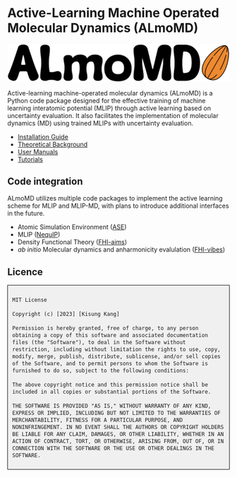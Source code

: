 # Active-Learning Machine Operated Molecular Dynamics (ALmoMD)

<div style="text-align:center">
	<img src="docs/logo.png" alt="ALmoMD logo" width="600"/>
</div>

Active-learning machine-operated molecular dynamics (ALmoMD) is a Python code package designed for the effective training of machine learning interatomic potential (MLIP) through active learning based on uncertainty evaluation. It also facilitates the implementation of molecular dynamics (MD) using trained MLIPs with uncertainty evaluation.

- [Installation Guide](docs/installation.md)
- [Theoretical Background](docs/theory.md)
- [User Manuals](docs/documentation.md)
- [Tutorials](docs/tutorial.md)

## Code integration
ALmoMD utilizes multiple code packages to implement the active learning scheme for MLIP and MLIP-MD, with plans to introduce additional interfaces in the future.

- Atomic Simulation Environment ([ASE](https://wiki.fysik.dtu.dk/ase/))
- MLIP ([NequIP](https://github.com/mir-group/nequip))
- Density Functional Theory ([FHI-aims](https://fhi-aims.org/))
- *ab initio* Molecular dynamics and anharmonicity evalulation ([FHI-vibes](https://vibes-developers.gitlab.io/vibes/))


## Licence
<div style="border: 1px solid #000; padding: 10px; background-color: #f0f0f0;">
	
	MIT License

	Copyright (c) [2023] [Kisung Kang]

	Permission is hereby granted, free of charge, to any person obtaining a copy of this software and associated documentation files (the "Software"), to deal in the Software without restriction, including without limitation the rights to use, copy, modify, merge, publish, distribute, sublicense, and/or sell copies of the Software, and to permit persons to whom the Software is furnished to do so, subject to the following conditions:

	The above copyright notice and this permission notice shall be included in all copies or substantial portions of the Software.

	THE SOFTWARE IS PROVIDED "AS IS," WITHOUT WARRANTY OF ANY KIND, EXPRESS OR IMPLIED, INCLUDING BUT NOT LIMITED TO THE WARRANTIES OF MERCHANTABILITY, FITNESS FOR A PARTICULAR PURPOSE, AND NONINFRINGEMENT. IN NO EVENT SHALL THE AUTHORS OR COPYRIGHT HOLDERS BE LIABLE FOR ANY CLAIM, DAMAGES, OR OTHER LIABILITY, WHETHER IN AN ACTION OF CONTRACT, TORT, OR OTHERWISE, ARISING FROM, OUT OF, OR IN CONNECTION WITH THE SOFTWARE OR THE USE OR OTHER DEALINGS IN THE SOFTWARE.
</div>